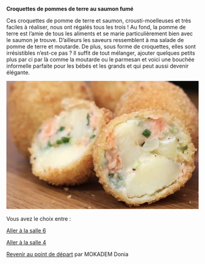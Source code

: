 
**Croquettes de pommes de terre au saumon fumé**

Ces croquettes de pomme de terre et saumon, crousti-moelleuses et très faciles à réaliser, nous ont régalés tous les trois !
Au fond, la pomme de terre est l’amie de tous les aliments et se marie particulièrement bien avec le saumon je trouve.  D’ailleurs les saveurs ressemblent à ma salade de pomme de terre et moutarde.
De plus, sous forme de croquettes, elles sont irrésistibles n’est-ce pas ? Il suffit de tout mélanger, ajouter quelques petits plus par ci par là comme la moutarde ou le parmesan et voici une bouchée informelle parfaite pour les bébés et les grands et qui peut aussi devenir élégante.


![alt text](/images/Plat5.JPG)



Vous avez le choix entre :


[Aller à la salle 6](https://github.com/cfourcaud/TP2_GRP3_Labyrinthe/blob/main/Salle6.md)

[Aller à la salle 4](https://github.com/cfourcaud/TP2_GRP3_Labyrinthe/blob/main/Salle4.md)



[Revenir au point de départ](https://github.com/cfourcaud/TP2_GRP3_Labyrinthe/blob/main/index.md "Revenir au point de départ")
 par MOKADEM Donia

